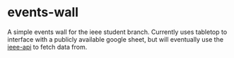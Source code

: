 events-wall
=================

A simple events wall for the ieee student branch. Currently uses 
tabletop to interface with a publicly available google sheet, 
but will eventually use the [ieee-api](https://github.com/IEEE-UH-Manoa/ieeeatuhm-api.git) 
to fetch data from.
